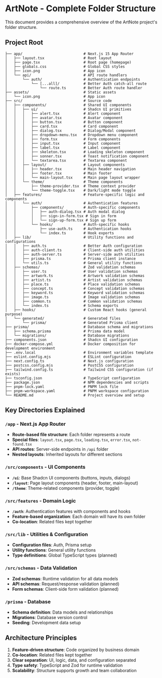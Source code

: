 # ArtNote - Complete Folder Structure

This document provides a comprehensive overview of the ArtNote project's folder structure.

## Project Root

```plaintext
├── app/                            # Next.js 15 App Router
│   ├── layout.tsx                  # Root layout
│   ├── page.tsx                    # Root page (homepage)
│   ├── globals.css                 # Global CSS styles
│   ├── icon.png                    # App icon
│   └── api/                        # API route handlers
│       └── auth/                   # Authentication endpoints
│           └── [...all]/           # Better Auth catch-all route
│               └── route.ts        # Better Auth route handler
├── assets/                         # Static assets
│   └── icon.png                    # App icon
├── src/                            # Source code
│   ├── components/                 # Shared UI components
│   │   ├── ui/                     # Shadcn UI primitives
│   │   │   ├── alert.tsx           # Alert component
│   │   │   ├── avatar.tsx          # Avatar component
│   │   │   ├── button.tsx          # Button component
│   │   │   ├── card.tsx            # Card component
│   │   │   ├── dialog.tsx          # Dialog/Modal component
│   │   │   ├── dropdown-menu.tsx   # Dropdown menu component
│   │   │   ├── form.tsx            # Form components
│   │   │   ├── input.tsx           # Input component
│   │   │   ├── label.tsx           # Label component
│   │   │   ├── skeleton.tsx        # Loading skeleton component
│   │   │   ├── sonner.tsx          # Toast notification component
│   │   │   └── textarea.tsx        # Textarea component
│   │   ├── layout/                 # Layout components
│   │   │   ├── header.tsx          # Main header navigation
│   │   │   ├── footer.tsx          # Main footer
│   │   │   └── main-layout.tsx     # Main page layout wrapper
│   │   └── theme/                  # Theme components
│   │       ├── theme-provider.tsx  # Theme context provider
│   │       └── theme-toggle.tsx    # Dark/light mode toggle
│   ├── features/                   # Feature-specific logic and components
│   │   └── auth/                   # Authentication features
│   │       ├── components/         # Auth-specific components
│   │       │   ├── auth-dialog.tsx # Auth modal dialog
│   │       │   ├── sign-in-form.tsx # Sign in form
│   │       │   └── sign-up-form.tsx # Sign up form
│   │       └── hooks/              # Auth-specific hooks
│   │           ├── use-auth.ts     # Authentication hooks
│   │           └── index.ts        # Hook exports
│   ├── lib/                        # Utility functions and configurations
│   │   ├── auth.ts                 # Better Auth configuration
│   │   ├── auth-client.ts          # Client-side auth utilities
│   │   ├── auth-server.ts          # Server-side auth utilities
│   │   ├── prisma.ts               # Prisma client instance
│   │   └── utils.ts                # General utility functions
│   ├── schemas/                    # Zod validation schemas
│   │   ├── user.ts                 # User validation schemas
│   │   ├── artwork.ts              # Artwork validation schemas
│   │   ├── artist.ts               # Artist validation schemas
│   │   ├── place.ts                # Place validation schemas
│   │   ├── concept.ts              # Concept validation schemas
│   │   ├── keyword.ts              # Keyword validation schemas
│   │   ├── image.ts                # Image validation schemas
│   │   ├── common.ts               # Common validation schemas
│   │   └── index.ts                # Schema exports
│   ├── hooks/                      # Custom React hooks (general purpose)
│   └── generated/                  # Generated files
│       └── prisma/                 # Generated Prisma client
├── prisma/                         # Database schema and migrations
│   ├── schema.prisma               # Prisma data model
│   └── migrations/                 # Database migrations
├── components.json                 # Shadcn UI configuration
├── docker-compose.yml              # Docker composition for development environment
├── .env.local                      # Environment variables template
├── eslint.config.mjs               # ESLint configuration
├── next.config.ts                  # Next.js configuration
├── postcss.config.mjs              # PostCSS configuration
├── tailwind.config.ts              # Tailwind CSS configuration (if exists)
├── tsconfig.json                   # TypeScript configuration
├── package.json                    # NPM dependencies and scripts
├── pnpm-lock.yaml                  # PNPM lock file
├── pnpm-workspace.yaml             # PNPM workspace configuration
└── README.md                       # Project overview and setup
```

## Key Directories Explained

### `/app` - Next.js App Router

- **Route-based file structure**: Each folder represents a route
- **Special files**: `layout.tsx`, `page.tsx`, `loading.tsx`, `error.tsx`, `not-found.tsx`
- **API routes**: Server-side endpoints in `/api` folder
- **Nested layouts**: Inherited layouts for different sections

### `/src/components` - UI Components

- **`/ui`**: Base Shadcn UI components (buttons, inputs, dialogs)
- **`/layout`**: Page layout components (header, footer, main-layout)
- **`/theme`**: Theme-related components (provider, toggle)

### `/src/features` - Domain Logic

- **`/auth`**: Authentication features with components and hooks
- **Feature-based organization**: Each domain will have its own folder
- **Co-location**: Related files kept together

### `/src/lib` - Utilities & Configuration

- **Configuration files**: Auth, Prisma setup
- **Utility functions**: General utility functions
- **Type definitions**: Global TypeScript types (planned)

### `/src/schemas` - Data Validation

- **Zod schemas**: Runtime validation for all data models
- **API schemas**: Request/response validation (planned)
- **Form schemas**: Client-side form validation (planned)

### `/prisma` - Database

- **Schema definition**: Data models and relationships
- **Migrations**: Database version control
- **Seeding**: Development data setup

## Architecture Principles

1. **Feature-driven structure**: Code organized by business domain
2. **Co-location**: Related files kept together
3. **Clear separation**: UI, logic, data, and configuration separated
4. **Type safety**: TypeScript and Zod for runtime validation
5. **Scalability**: Structure supports growth and team collaboration
